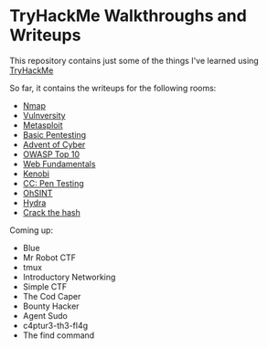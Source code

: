 # TryHackMe Walkthroughs and Writeups
This repository contains just some of the things I've learned using [TryHackMe](https://tryhackme.com/)

So far, it contains the writeups for the following rooms:
- [Nmap](https://github.com/pamhrituc/TryHackMe_Writeups/blob/master/writeups/Nmap.md)
- [Vulnversity](https://github.com/pamhrituc/TryHackMe_Writeups/blob/master/writeups/Vulnversity.md)
- [Metasploit](https://github.com/pamhrituc/TryHackMe_Writeups/blob/master/writeups/Metasploit.md)
- [Basic Pentesting](https://github.com/pamhrituc/TryHackMe_Writeups/blob/master/writeups/BasicPentesting.md)
- [Advent of Cyber](https://github.com/pamhrituc/TryHackMe_Writeups/blob/master/writeups/2019AdventOfCyber.md)
- [OWASP Top 10](https://github.com/pamhrituc/TryHackMe_Writeups/blob/master/writeups/OWASP.md)
- [Web Fundamentals](https://github.com/pamhrituc/TryHackMe_Writeups/blob/master/writeups/WebFundamentals.md)
- [Kenobi](https://github.com/pamhrituc/TryHackMe_Writeups/blob/master/writeups/Kenobi.md)
- [CC: Pen Testing](https://github.com/pamhrituc/TryHackMe_Writeups/blob/master/writeups/CCPenTesting.md)
- [OhSINT](https://github.com/pamhrituc/TryHackMe_Writeups/blob/master/writeups/OhSINT.md)
- [Hydra](https://github.com/pamhrituc/TryHackMe_Writeups/blob/master/writeups/Hydra.md)
- [Crack the hash](https://github.com/pamhrituc/TryHackMe_Writeups/blob/master/writeups/CrackTheHash.md)

Coming up:
- Blue
- Mr Robot CTF
- tmux
- Introductory Networking
- Simple CTF
- The Cod Caper
- Bounty Hacker
- Agent Sudo
- c4ptur3-th3-fl4g
- The find command

